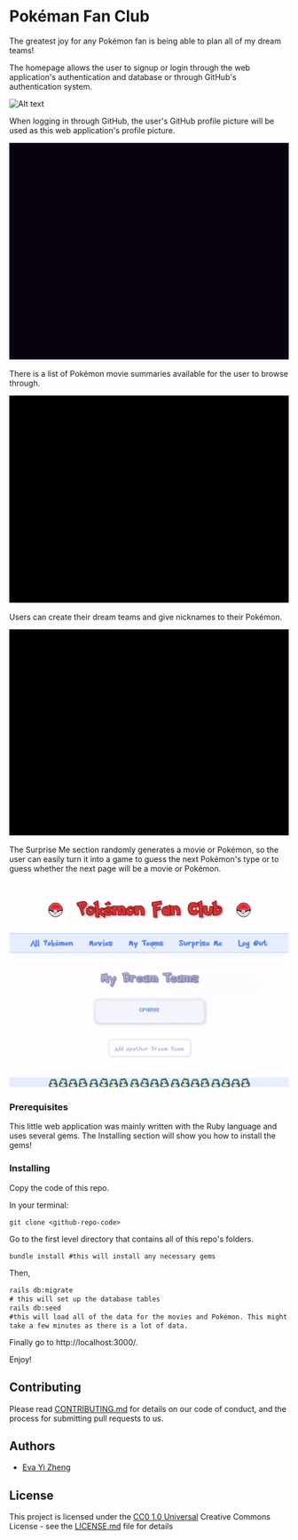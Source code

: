 # Pokéman Fan Club

The greatest joy for any Pokémon fan is being able to plan all of my dream teams!

The homepage allows the user to signup or login through the web application's authentication and database or through GitHub's authentication system.

![Alt text](app/assets/images/readme01.gif?raw=true "Home Page")

When logging in through GitHub, the user's GitHub profile picture will be used as this web application's profile picture.

![Alt text](app/assets/images/readme05.gif?raw=true "Omniauth GitHub")


There is a list of Pokémon movie summaries available for the user to browse through.

![Alt text](app/assets/images/readme02.gif?raw=true "Movies")

Users can create their dream teams and give nicknames to their Pokémon.

![Alt text](app/assets/images/readme03.gif?raw=true "Teams")

The Surprise Me section randomly generates a movie or Pokémon, so the user can easily turn it into a game to guess the next Pokémon's type or to guess whether the next page will be a movie or Pokémon.

![Alt text](app/assets/images/readme04.gif?raw=true "Surprise Me")


### Prerequisites

This little web application was mainly written with the Ruby language and uses several gems. The Installing section will show you how to install the gems!

### Installing
    
Copy the code of this repo.

In your terminal:

    git clone <github-repo-code>

Go to the first level directory that contains all of this repo's folders. 

    bundle install #this will install any necessary gems

Then,

    rails db:migrate 
    # this will set up the database tables
    rails db:seed 
    #this will load all of the data for the movies and Pokémon. This might take a few minutes as there is a lot of data.

Finally go to http://localhost:3000/. 

Enjoy!

## Contributing

Please read [CONTRIBUTING.md](CONTRIBUTING.md) for details on our code
of conduct, and the process for submitting pull requests to us.


## Authors
 - [Eva Yi Zheng](https://github.com/yizheng1709)

## License

This project is licensed under the [CC0 1.0 Universal](LICENSE.md)
Creative Commons License - see the [LICENSE.md](LICENSE.md) file for details

